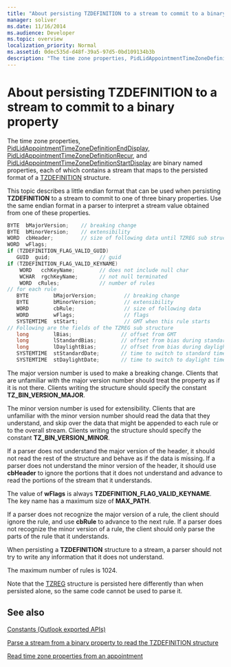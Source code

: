 ```yaml
---
title: "About persisting TZDEFINITION to a stream to commit to a binary property"
manager: soliver
ms.date: 11/16/2014
ms.audience: Developer
ms.topic: overview
localization_priority: Normal
ms.assetid: 0dec535d-d48f-39a5-97d5-0bd109134b3b
description: "The time zone properties, PidLidAppointmentTimeZoneDefinitionEndDisplay, PidLidAppointmentTimeZoneDefinitionRecur, and PidLidAppointmentTimeZoneDefinitionStartDisplay are binary named properties, each of which contains a stream that maps to the persisted format of a TZDEFINITION structure."
---
```


# About persisting TZDEFINITION to a stream to commit to a binary property

The time zone properties, [PidLidAppointmentTimeZoneDefinitionEndDisplay](http://msdn.microsoft.com/library/7b6193cb-612b-408e-b9bc-285df313e2cc%28Office.15%29.aspx), [PidLidAppointmentTimeZoneDefinitionRecur](http://msdn.microsoft.com/library/52fd57a0-9e34-4452-9ecd-2acb454446c9%28Office.15%29.aspx), and [PidLidAppointmentTimeZoneDefinitionStartDisplay](http://msdn.microsoft.com/library/08239670-3211-420c-99d7-0056ed967cb8%28Office.15%29.aspx) are binary named properties, each of which contains a stream that maps to the persisted format of a [TZDEFINITION](tzdefinition.md) structure. 
  
This topic describes a little endian format that can be used when persisting **TZDEFINITION** to a stream to commit to one of three binary properties. Use the same endian format in a parser to interpret a stream value obtained from one of these properties. 
  
```cpp
BYTE  bMajorVersion;    // breaking change
BYTE  bMinorVersion;    // extensibility
WORD  cbHeader;         // size of following data until TZREG sub structure
WORD  wFlags;
if (TZDEFINITION_FLAG_VALID_GUID)
   GUID  guid;                // guid
if (TZDEFINITION_FLAG_VALID_KEYNAME)     
    WORD   cchKeyName;        // does not include null char
    WCHAR  rgchKeyName;       // not null terminated
    WORD  cRules;             // number of rules
// for each rule
   BYTE        bMajorVersion;         // breaking change
   BYTE        bMinorVersion;         // extensibility
   WORD        cbRule;                // size of following data
   WORD        wFlags;                // flags
   SYSTEMTIME  stStart;               // GMT when this rule starts
// Following are the fields of the TZREG sub structure
   long        lBias;                // offset from GMT
   long        lStandardBias;        // offset from bias during standard time
   long        lDaylightBias;        // offset from bias during daylight time
   SYSTEMTIME  stStandardDate;       // time to switch to standard time
   SYSTEMTIME  stDaylightDate;       // time to switch to daylight time
```

The major version number is used to make a breaking change. Clients that are unfamiliar with the major version number should treat the property as if it is not there. Clients writing the structure should specify the constant **TZ_BIN_VERSION_MAJOR**. 
  
The minor version number is used for extensibility. Clients that are unfamiliar with the minor version number should read the data that they understand, and skip over the data that might be appended to each rule or to the overall stream. Clients writing the structure should specify the constant **TZ_BIN_VERSION_MINOR**. 
  
If a parser does not understand the major version of the header, it should not read the rest of the structure and behave as if the data is missing. If a parser does not understand the minor version of the header, it should use **cbHeader** to ignore the portions that it does not understand and advance to read the portions of the stream that it understands. 
  
The value of **wFlags** is always **TZDEFINITION_FLAG_VALID_KEYNAME**. The key name has a maximum size of **MAX_PATH**. 
  
If a parser does not recognize the major version of a rule, the client should ignore the rule, and use **cbRule** to advance to the next rule. If a parser does not recognize the minor version of a rule, the client should only parse the parts of the rule that it understands. 
  
When persisting a **TZDEFINITION** structure to a stream, a parser should not try to write any information that it does not understand. 
  
The maximum number of rules is 1024.
  
Note that the [TZREG](tzreg.md) structure is persisted here differently than when persisted alone, so the same code cannot be used to parse it. 
  
## See also



[Constants (Outlook exported APIs)](constants-outlook-exported-apis.md)
  
[Parse a stream from a binary property to read the TZDEFINITION structure](how-to-parse-stream-from-binary-property-to-read-tzdefinition-structure.md)
  
[Read time zone properties from an appointment](how-to-read-time-zone-properties-from-an-appointment.md)

